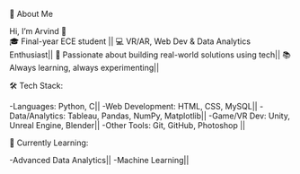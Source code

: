 💫 About Me

Hi, I’m Arvind 👋
<br>
🎓 Final-year ECE student || 💻 VR/AR, Web Dev & Data Analytics Enthusiast||
 🚀 Passionate about building real-world solutions using tech||
 📚 Always learning, always experimenting||

🛠️ Tech Stack:

-Languages: Python, C||
-Web Development: HTML, CSS, MySQL||
-Data/Analytics: Tableau, Pandas, NumPy, Matplotlib||
-Game/VR Dev: Unity, Unreal Engine, Blender||
-Other Tools: Git, GitHub, Photoshop ||

🌱 Currently Learning:

-Advanced Data Analytics||
-Machine Learning||
